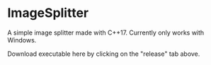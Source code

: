 # ImageSplitter
A simple image splitter made with C++17. Currently only works with Windows.

Download executable here by clicking on the "release" tab above.
